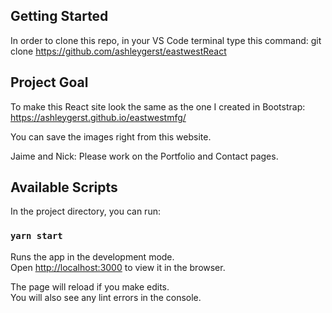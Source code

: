 ## Getting Started

In order to clone this repo, in your VS Code terminal type this command:
git clone https://github.com/ashleygerst/eastwestReact

## Project Goal

To make this React site look the same as the one I created in Bootstrap:
https://ashleygerst.github.io/eastwestmfg/

You can save the images right from this website.

Jaime and Nick: Please work on the Portfolio and Contact pages.

## Available Scripts

In the project directory, you can run:

### `yarn start`

Runs the app in the development mode.<br />
Open [http://localhost:3000](http://localhost:3000) to view it in the browser.

The page will reload if you make edits.<br />
You will also see any lint errors in the console.


